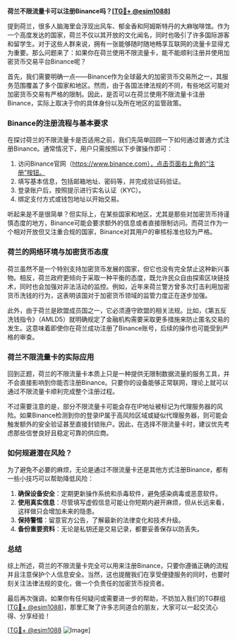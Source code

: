 **荷兰不限流量卡可以注册Binance吗？[[TG💪+ @esim1088](https://t.me/s/esim1088)]**

提到荷兰，很多人脑海里会浮现出风车、郁金香和阿姆斯特丹的大麻咖啡馆。作为一个高度发达的国家，荷兰不仅以其开放的文化闻名，同时也吸引了许多国际游客和留学生。对于这些人群来说，拥有一张能够随时随地畅享互联网的流量卡显得尤为重要。那么问题来了：如果你在荷兰使用不限流量卡，能不能顺利注册并使用加密货币交易平台Binance呢？

首先，我们需要明确一点——Binance作为全球最大的加密货币交易所之一，其服务范围覆盖了多个国家和地区。然而，由于各国法律法规的不同，有些地区可能对加密货币交易有严格的限制。因此，是否可以在荷兰使用不限流量卡注册Binance，实际上取决于你的具体身份以及所在地区的监管政策。

### **Binance的注册流程与基本要求**

在探讨荷兰的不限流量卡是否适用之前，我们先简单回顾一下如何通过普通方式注册Binance。通常情况下，用户只需按照以下步骤操作即可：

1. 访问Binance官网（https://www.binance.com），点击页面右上角的“注册”按钮。
2. 填写基本信息，包括邮箱地址、密码等，并完成验证码验证。
3. 登录账户后，按照提示进行实名认证（KYC）。
4. 绑定支付方式或钱包地址以开始交易。

听起来是不是很简单？但实际上，在某些国家和地区，尤其是那些对加密货币持谨慎态度的地方，Binance可能会要求额外的信息或者直接限制访问。而荷兰作为一个相对开放但又注重合规的国家，Binance对其用户的审核标准也较为严格。

### **荷兰的网络环境与加密货币态度**

荷兰虽然不是一个特别支持加密货币发展的国家，但它也没有完全禁止这种新兴事物。相反，荷兰政府更倾向于采取一种平衡的态度，既允许民众自由探索区块链技术，同时也会加强对非法活动的监控。例如，近年来荷兰警方曾多次打击利用加密货币洗钱的行为，这表明该国对于加密货币领域的监管力度正在逐步加强。

此外，由于荷兰是欧盟成员国之一，它必须遵守欧盟的相关法规。比如，《第五反洗钱指令》（AMLD5）就明确规定了金融机构需要采取更多措施来防止匿名交易的发生。这意味着即使你在荷兰成功注册了Binance账号，后续的操作也可能受到严格的审查。

### **荷兰不限流量卡的实际应用**

回到正题，荷兰的不限流量卡本质上只是一种提供无限制数据流量的服务工具，并不会直接影响到你能否注册Binance。只要你的设备能够正常联网，理论上就可以通过不限流量卡顺利完成整个注册过程。

不过需要注意的是，部分不限流量卡可能会存在IP地址被标记为代理服务器的风险。如果Binance检测到你的登录IP属于高风险区域或疑似代理服务器，则可能会触发额外的安全验证甚至直接封锁账户。因此，在选择不限流量卡时，建议优先考虑那些信誉良好且稳定可靠的供应商。

### **如何规避潜在风险？**

为了避免不必要的麻烦，无论是通过不限流量卡还是其他方式注册Binance，都有一些小技巧可以帮助降低风险：

1. **确保设备安全**：定期更新操作系统和杀毒软件，避免感染病毒或恶意软件。
2. **使用真实信息**：尽管填写虚假信息可能让你短期内避开麻烦，但从长远来看，这样做只会增加未来的隐患。
3. **保持警惕**：留意官方公告，了解最新的法律变化和技术升级。
4. **备份重要资料**：无论是私钥还是交易记录，都要妥善保存以防丢失。

### **总结**

综上所述，荷兰的不限流量卡完全可以用来注册Binance，只要你遵循正确的流程并且注意保护个人信息安全。当然，这也提醒我们在享受便捷服务的同时，也要时刻关注法律法规的变化，做一个负责任的加密货币投资者。

最后再次强调，如果你有任何疑问或需要进一步的帮助，不妨加入我们的TG群组[[TG💪+ @esim1088](https://t.me/s/esim1088)]，那里汇聚了许多志同道合的朋友，大家可以一起交流心得、分享经验！

[[TG💪+ @esim1088](https://t.me/s/esim1088) ![Image](https://i.postimg.cc/4NQfJmqS/Snipaste-2025-05-13-00-14-12.png)]